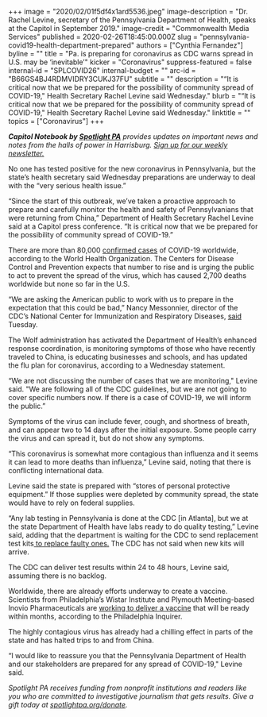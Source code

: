 +++
image = "2020/02/01f5df4x1ard5536.jpeg"
image-description = "Dr. Rachel Levine, secretary of the Pennsylvania Department of Health, speaks at the Capitol in September 2019."
image-credit = "Commonwealth Media Services"
published = 2020-02-26T18:45:00.000Z
slug = "pennsylvania-covid19-health-department-prepared"
authors = ["Cynthia Fernandez"]
byline = ""
title = "Pa. is preparing for coronavirus as CDC warns spread in U.S. may be ‘inevitable’"
kicker = "Coronavirus"
suppress-featured = false
internal-id = "SPLCOVID26"
internal-budget = ""
arc-id = "B66GS4BJ4RDMVIDRY3CUKJ37FU"
subtitle = ""
description = "“It is critical now that we be prepared for the possibility of community spread of COVID-19,\" Health Secretary Rachel Levine said Wednesday."
blurb = "“It is critical now that we be prepared for the possibility of community spread of COVID-19,\" Health Secretary Rachel Levine said Wednesday."
linktitle = ""
topics = ["Coronavirus"]
+++

<i><b>Capitol Notebook by </b></i><a href="https://lesspage.com/"><i><b>Spotlight PA</b></i></a><i> provides updates on important news and notes from the halls of power in Harrisburg. </i><a href="https://lesspage.com/newsletters"><i>Sign up for our weekly newsletter.</i></a>

No one has tested positive for the new coronavirus in Pennsylvania, but the state’s health secretary said Wednesday preparations are underway to deal with the “very serious health issue.”

“Since the start of this outbreak, we’ve taken a proactive approach to prepare and carefully monitor the health and safety of Pennsylvanians that were returning from China,” Department of Health Secretary Rachel Levine said at a Capitol press conference. “It is critical now that we be prepared for the possibility of community spread of COVID-19.”

There are more than 80,000 <a href="https://www.who.int/docs/default-source/coronaviruse/situation-reports/20200225-sitrep-36-covid-19.pdf?sfvrsn=2791b4e0_2" target=_blank>confirmed cases</a> of COVID-19 worldwide, according to the World Health Organization. The Centers for Disease Control and Prevention expects that number to rise and is urging the public to act to prevent the spread of the virus, which has caused 2,700 deaths worldwide but none so far in the U.S.

“We are asking the American public to work with us to prepare in the expectation that this could be bad,” Nancy Messonnier, director of the CDC’s National Center for Immunization and Respiratory Diseases, <a href="https://www.npr.org/sections/health-shots/2020/02/25/809318447/health-officials-warn-americans-to-start-planning-for-spread-of-coronavirus-in-u" target="_blank">said</a> Tuesday.

<script src="https://lesspage.com/embed.js" async></script><div data-spl-embed-version="1" data-spl-src="https://lesspage.com/embeds/newsletter/"></div>

The Wolf administration has activated the Department of Health’s enhanced response coordination, is monitoring symptoms of those who have recently traveled to China, is educating businesses and schools, and has updated the flu plan for coronavirus, according to a Wednesday statement.

“We are not discussing the number of cases that we are monitoring," Levine said. "We are following all of the CDC guidelines, but we are not going to cover specific numbers now. If there is a case of COVID-19, we will inform the public.”

Symptoms of the virus can include fever, cough, and shortness of breath, and can appear two to 14 days after the initial exposure. Some people carry the virus and can spread it, but do not show any symptoms.

“This coronavirus is somewhat more contagious than influenza and it seems it can lead to more deaths than influenza,” Levine said, noting that there is conflicting international data.





Levine said the state is prepared with “stores of personal protective equipment.” If those supplies were depleted by community spread, the state would have to rely on federal supplies.

“Any lab testing in Pennsylvania is done at the CDC [in Atlanta], but we at the state Department of Health have labs ready to do quality testing,” Levine said, adding that the department is waiting for the CDC to send replacement test kits<a href="https://www.inquirer.com/health/coronavirus-pandemic-cdc-flawed-test-pcr-undetected-cases-20200225.html" target=_blank> to replace faulty ones.</a> The CDC has not said when new kits will arrive.

The CDC can deliver test results within 24 to 48 hours, Levine said, assuming there is no backlog.

Worldwide, there are already efforts underway to create a vaccine. Scientists from Philadelphia’s Wistar Institute and Plymouth Meeting-based Inovio Pharmaceuticals are <a href="https://www.inquirer.com/health/coronavirus-vaccine-wistar-inovio-dna-20200211.html">working to deliver a vaccine</a> that will be ready within months, according to the Philadelphia Inquirer.

The highly contagious virus has already had a chilling effect in parts of the state and has halted trips to and from China.

“I would like to reassure you that the Pennsylvania Department of Health and our stakeholders are prepared for any spread of COVID-19," Levine said.

<i>Spotlight PA receives funding from nonprofit institutions and readers like you who are committed to investigative journalism that gets results. Give a gift today at </i><a href="https://lesspage.com/donate"><i>spotlightpa.org/donate</i></a><i>.</i>
